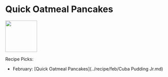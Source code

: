 # Quick Oatmeal Pancakes

<img src="http://api.adorable.io/avatars/100/mmecroque%40flavor.magazine" height="100" width="100" />

Recipe Picks:

- February: [Quick Oatmeal Pancakes](../recipe/feb/Cuba Pudding Jr.md)
